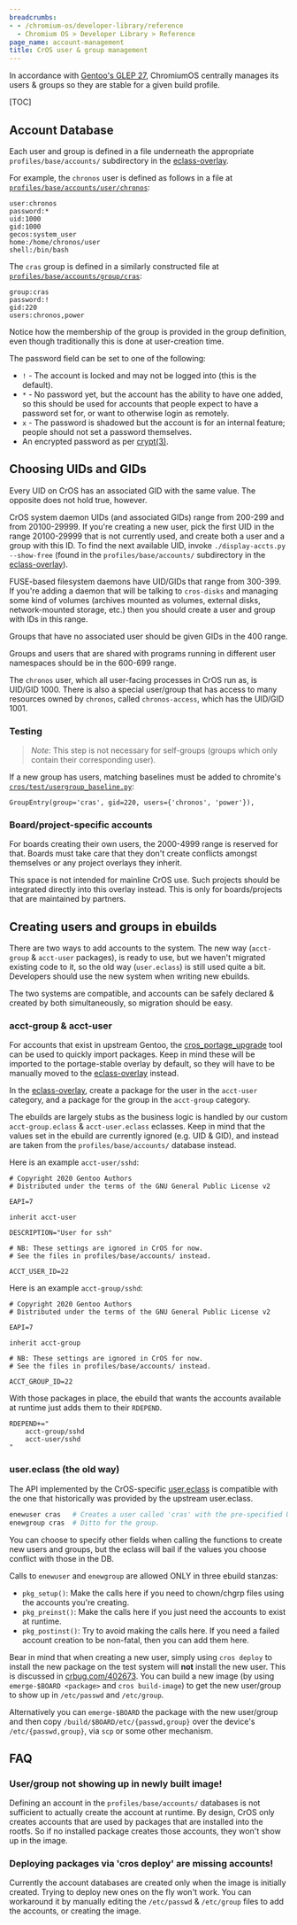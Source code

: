 ```yaml
---
breadcrumbs:
- - /chromium-os/developer-library/reference
  - Chromium OS > Developer Library > Reference
page_name: account-management
title: CrOS user & group management
---
```


In accordance with [Gentoo's GLEP 27](https://wiki.gentoo.org/wiki/GLEP:27),
ChromiumOS centrally manages its users & groups so they are stable for a given
build profile.

[TOC]

## Account Database

Each user and group is defined in a file underneath the appropriate
`profiles/base/accounts/` subdirectory in the [eclass-overlay].

For example, the `chronos` user is defined as follows in a file at
[`profiles/base/accounts/user/chronos`](https://chromium.googlesource.com/chromiumos/overlays/eclass-overlay/+/HEAD/profiles/base/accounts/user/chronos):
```
user:chronos
password:*
uid:1000
gid:1000
gecos:system_user
home:/home/chronos/user
shell:/bin/bash
```

The `cras` group is defined in a similarly constructed file at
[`profiles/base/accounts/group/cras`](https://chromium.googlesource.com/chromiumos/overlays/eclass-overlay/+/HEAD/profiles/base/accounts/group/cras):
```
group:cras
password:!
gid:220
users:chronos,power
```

Notice how the membership of the group is provided in the group definition, even
though traditionally this is done at user-creation time.

The password field can be set to one of the following:

*   `!` - The account is locked and may not be logged into (this is the
    default).
*   `*` - No password yet, but the account has the ability to have one added,
    so this should be used for accounts that people expect to have a password
    set for, or want to otherwise login as remotely.
*   `x` - The password is shadowed but the account is for an internal feature;
    people should not set a password themselves.
*   An encrypted password as per
    [crypt(3)](https://man7.org/linux/man-pages/man3/crypt.3.html#NOTES).

## Choosing UIDs and GIDs

Every UID on CrOS has an associated GID with the same value. The
opposite does not hold true, however.

CrOS system daemon UIDs (and associated GIDs) range from 200-299 and
from 20100-29999. If you're creating a new user, pick the first UID in
the range 20100-29999 that is not currently used, and create both a user
and a group with this ID. To find the next available UID, invoke
`./display-accts.py --show-free` (found in the `profiles/base/accounts/`
subdirectory in the [eclass-overlay]).

FUSE-based filesystem daemons have UID/GIDs that range from 300-399.
If you're adding a daemon that will be talking to `cros-disks` and
managing some kind of volumes (archives mounted as volumes, external
disks, network-mounted storage, etc.) then you should create a user
and group with IDs in this range.

Groups that have no associated user should be given GIDs in the 400 range.

Groups and users that are shared with programs running in different user
namespaces should be in the 600-699 range.

The `chronos` user, which all user-facing processes in CrOS run as, is
UID/GID 1000. There is also a special user/group that has access to
many resources owned by `chronos`, called `chronos-access`, which has
the UID/GID 1001.

### Testing

> *Note*: This step is not necessary for self-groups (groups which only
contain their corresponding user).

If a new group has users, matching baselines must be added to chromite's
[`cros/test/usergroup_baseline.py`](https://chromium.googlesource.com/chromiumos/chromite/+/HEAD/cros/test/usergroup_baseline.py):
```
GroupEntry(group='cras', gid=220, users={'chronos', 'power'}),
```

### Board/project-specific accounts

For boards creating their own users, the 2000-4999 range is reserved for that.
Boards must take care that they don't create conflicts amongst themselves or
any project overlays they inherit.

This space is not intended for mainline CrOS use. Such projects should be
integrated directly into this overlay instead. This is only for boards/projects
that are maintained by partners.

## Creating users and groups in ebuilds

There are two ways to add accounts to the system. The new way (`acct-group` &
`acct-user` packages), is ready to use, but we haven't migrated existing code to
it, so the old way (`user.eclass`) is still used quite a bit. Developers should
use the new system when writing new ebuilds.

The two systems are compatible, and accounts can be safely declared & created by
both simultaneously, so migration should be easy.

### acct-group & acct-user

For accounts that exist in upstream Gentoo, the [cros_portage_upgrade] tool can
be used to quickly import packages. Keep in mind these will be imported to the
portage-stable overlay by default, so they will have to be manually moved to the
[eclass-overlay] instead.

In the [eclass-overlay], create a package for the user in the `acct-user`
category, and a package for the group in the `acct-group` category.

The ebuilds are largely stubs as the business logic is handled by our custom
`acct-group.eclass` & `acct-user.eclass` eclasses. Keep in mind that the values
set in the ebuild are currently ignored (e.g. UID & GID), and instead are taken
from the `profiles/base/accounts/` database instead.

Here is an example `acct-user/sshd`:
```
# Copyright 2020 Gentoo Authors
# Distributed under the terms of the GNU General Public License v2

EAPI=7

inherit acct-user

DESCRIPTION="User for ssh"

# NB: These settings are ignored in CrOS for now.
# See the files in profiles/base/accounts/ instead.

ACCT_USER_ID=22
```

Here is an example `acct-group/sshd`:
```
# Copyright 2020 Gentoo Authors
# Distributed under the terms of the GNU General Public License v2

EAPI=7

inherit acct-group

# NB: These settings are ignored in CrOS for now.
# See the files in profiles/base/accounts/ instead.

ACCT_GROUP_ID=22
```

With those packages in place, the ebuild that wants the accounts available at
runtime just adds them to their `RDEPEND`.

```
RDEPEND+="
	acct-group/sshd
	acct-user/sshd
"
```

### user.eclass (the old way)

The API implemented by the CrOS-specific [user.eclass] is compatible with the
one that historically was provided by the upstream user.eclass.

```sh
enewuser cras   # Creates a user called 'cras' with the pre-specified UID.
enewgroup cras  # Ditto for the group.
```

You can choose to specify other fields when calling the functions to create
new users and groups, but the eclass will bail if the values you choose conflict
with those in the DB.

Calls to `enewuser` and `enewgroup` are allowed ONLY in three ebuild stanzas:

*   `pkg_setup()`: Make the calls here if you need to chown/chgrp files using
    the accounts you're creating.
*   `pkg_preinst()`: Make the calls here if you just need the accounts to exist
    at runtime.
*   `pkg_postinst()`: Try to avoid making the calls here. If you need a failed
    account creation to be non-fatal, then you can add them here.

Bear in mind that when creating a new user, simply using `cros deploy` to
install the new package on the test system will **not** install the new user.
This is discussed in [crbug.com/402673]. You can build a new image (by using
`emerge-$BOARD <package>` and `cros build-image`) to get the new user/group to
show up in `/etc/passwd` and `/etc/group`.

Alternatively you can `emerge-$BOARD` the package with the new user/group and
then copy `/build/$BOARD/etc/{passwd,group}` over the device's
`/etc/{passwd,group}`, via `scp` or some other mechanism.

## FAQ

### User/group not showing up in newly built image!

Defining an account in the `profiles/base/accounts/` databases is not sufficient
to actually create the account at runtime. By design, CrOS only creates accounts
that are used by packages that are installed into the rootfs. So if no installed
package creates those accounts, they won't show up in the image.

### Deploying packages via 'cros deploy' are missing accounts!

Currently the account databases are created only when the image is initially
created. Trying to deploy new ones on the fly won't work. You can workaround it
by manually editing the `/etc/passwd` & `/etc/group` files to add the accounts,
or creating the image.


[crbug.com/402673]: https://crbug.com/402673
[cros_portage_upgrade]: /chromium-os/developer-library/guides/portage/package-upgrade-process/
[eclass-overlay]: https://chromium.googlesource.com/chromiumos/overlays/eclass-overlay/
[user.eclass]: https://chromium.googlesource.com/chromiumos/overlays/eclass-overlay/+/HEAD/eclass/user.eclass
